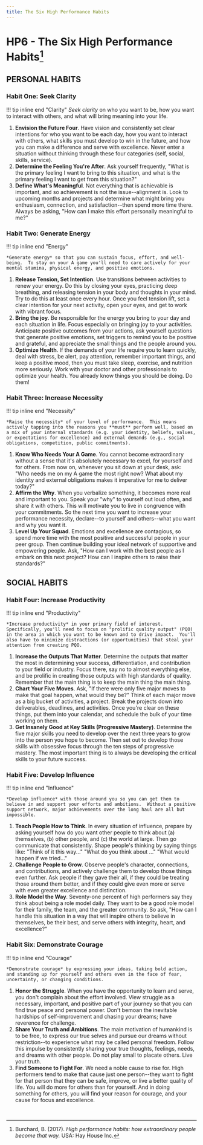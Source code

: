 ```yaml
---
title: The Six High Performance Habits
---
```


# HP6 - The Six High Performance Habits[^1]

## PERSONAL HABITS

### Habit One: Seek Clarity

!!! tip inline end "Clarity"
    *Seek clarity* on who you want to be, how you want to interact with others, and what will bring meaning into your life.

1. **Envision the Future Four**. Have vision and consistently set clear intentions for who you want to be each day, how you want to interact with others, what skills you must develop to win in the future, and how you can make a difference and serve with excellence. Never enter a situation without thinking through these four categories (self, social, skills, service).
2. **Determine the Feeling You're After**. Ask yourself frequently, "What is the primary feeling I want to bring to this situation, and what is the primary feeling I want to get from this situation?"
3. **Define What's Meaningful**. Not everything that is achievable is important, and so achievement is not the issue--alignment is. Look to upcoming months and projects and determine what might bring you enthusiasm, connection, and satisfaction--then spend more time there. Always be asking, "How can I make this effort personally meaningful to me?"

### Habit Two: Generate Energy

!!! tip inline end "Energy"

    *Generate energy* so that you can sustain focus, effort, and well-being.  To stay on your A game you'll need to care actively for your mental stamina, physical energy, and positive emotions.

1. **Release Tension, Set Intention**. Use transitions between activities to renew your energy. Do this by closing your eyes, practicing deep breathing, and releasing tension in your body and thoughts in your mind. Try to do this at least once every hour. Once you feel tension lift, set a clear intention for your next activity, open your eyes, and get to work with vibrant focus.
2. **Bring the joy**. Be responsible for the energy you bring to your day and each situation in life. Focus especially on bringing joy to your activities. Anticipate positive outcomes from your actions, ask yourself questions that generate positive emotions, set triggers to remind you to be positive and grateful, and appreciate the small things and the people around you.
3. **Optimize Health**. If the demands of your life require you to learn quickly, deal with stress, be alert, pay attention, remember important things, and keep a positive mood, then you must take sleep, exercise, and nutrition more seriously. Work with your doctor and other professionals to optimize your health. You already know things you should be doing. Do them!

### Habit Three: Increase Necessity

!!! tip inline end "Necessity"

    *Raise the necessity* of your level of performance.  This means actively tapping into the reasons you **must** perform well, based on a mix of your internal standards (e.g. your identity, beliefs, values, or expectations for excellence) and external demands (e.g., social obligations, competition, public commitments).

1. **Know Who Needs Your A Game**. You cannot become extraordinary without a sense that it's absolutely necessary to excel, for yourself and for others. From now on, whenever you sit down at your desk, ask: "Who needs me on my A game the most right now? What about my identity and external obligations makes it imperative for me to deliver today?"
2. **Affirm the Why**. When you verbalize something, it becomes more real and important to you. Speak your "why" to yourself out loud often, and share it with others. This will motivate you to live in congruence with your commitments. So the next time you want to increase your performance necessity, declare--to yourself and others--what you want and why you want it.
3. **Level Up Your Squad**. Emotions and excellence are contagious, so spend more time with the most positive and successful people in your peer group. Then continue building your ideal network of supportive and empowering people. Ask, "How can I work with the best people as I embark on this next project? How can I inspire others to raise their standards?"

## SOCIAL HABITS

### Habit Four: Increase Productivity

!!! tip inline end "Productivity"

    *Increase productivity* in your primary field of interest.  Specifically, you'll need to focus on "prolific quality output" (PQO) in the area in which you want to be known and to drive impact.  You'll also have to minimize distractions (or opportunities) that steal your attention from creating PQO.

1. **Increase the Outputs That Matter**. Determine the outputs that matter the most in determining your success, differentiation, and contribution to your field or industry. Focus there, say no to almost everything else, and be prolific in creating those outputs with high standards of quality. Remember that the main thing is to keep the main thing the main thing.
2. **Chart Your Five Moves**. Ask, "If there were only five major moves to make that goal happen, what would they be?" Think of each major move as a big bucket of activities, a project. Break the projects down into deliverables, deadlines, and activities. Once you're clear on these things, put them into your calendar, and schedule the bulk of your time working on them.
3. **Get Insanely Good at Key Skills (Progressive Mastery)**. Determine the five major skills you need to develop over the next three years to grow into the person you hope to become. Then set out to develop those skills with obsessive focus through the ten steps of progressive mastery. The most important thing is to always be developing the critical skills to your future success.

### Habit Five: Develop Influence

!!! tip inline end "Influence"

    *Develop influence* with those around you so you can get them to believe in and support your efforts and ambitions.  Without a positive support network, major achievements over the long haul are all but impossible.

1. **Teach People How to Think**. In every situation of influence, prepare by asking yourself how do you want other people to think about (a) themselves, (b) other people, and (c) the world at large. Then go communicate that consistently. Shape people's thinking by saying things like: "Think of it this way..." "What do you think about ..." "What would happen if we tried..."
2. **Challenge People to Grow**. Observe people's character, connections, and contributions, and actively challenge them to develop those things even further. Ask people if they gave their all, if they could be treating those around them better, and if they could give even more or serve with even greater excellence and distinction.
3. **Role Model the Way**. Seventy-one percent of high performers say they think about being a role model daily. They want to be a good role model for their family, the team, and the greater community. So ask, "How can I handle this situation in a way that will inspire others to believe in themselves, be their best, and serve others with integrity, heart, and excellence?"

### Habit Six: Demonstrate Courage

!!! tip inline end "Courage"

    *Demonstrate courage* by expressing your ideas, taking bold action, and standing up for yourself and others even in the face of fear, uncertainty, or changing conditions.

1. **Honor the Struggle**. When you have the opportunity to learn and serve, you don't complain about the effort involved. View struggle as a necessary, important, and positive part of your journey so that you can find true peace and personal power. Don't bemoan the inevitable hardships of self-improvement and chasing your dreams; have reverence for challenge.
2. **Share Your Truth and Ambitions**. The main motivation of humankind is to be free, to express our true selves and pursue our dreams without restriction--to experience what may be called personal freedom. Follow this impulse by consistently sharing your true thoughts, feelings, needs, and dreams with other people. Do not play small to placate others. Live your truth.
3. **Find Someone to Fight For**. We need a noble cause to rise for. High performers tend to make that cause just one person--they want to fight for that person that they can be safe, improve, or live a better quality of life. You will do more for others than for yourself. And in doing something for others, you will find your reason for courage, and your cause for focus and excellence.

<br>

[^1]: Burchard, B. (2017). *High performance habits: how extraordinary people become that way.* USA: Hay House Inc.